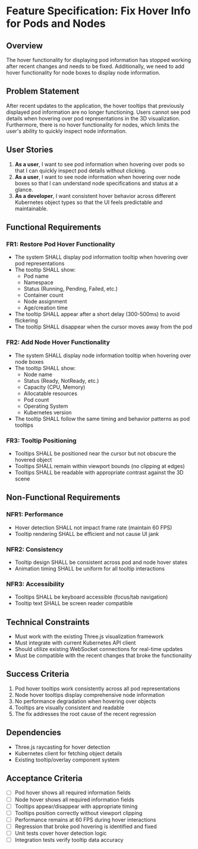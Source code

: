 # Feature Specification: Fix Hover Info for Pods and Nodes

## Overview
The hover functionality for displaying pod information has stopped working after recent changes and needs to be fixed. Additionally, we need to add hover functionality for node boxes to display node information.

## Problem Statement
After recent updates to the application, the hover tooltips that previously displayed pod information are no longer functioning. Users cannot see pod details when hovering over pod representations in the 3D visualization. Furthermore, there is no hover functionality for nodes, which limits the user's ability to quickly inspect node information.

## User Stories
1. **As a user**, I want to see pod information when hovering over pods so that I can quickly inspect pod details without clicking.
2. **As a user**, I want to see node information when hovering over node boxes so that I can understand node specifications and status at a glance.
3. **As a developer**, I want consistent hover behavior across different Kubernetes object types so that the UI feels predictable and maintainable.

## Functional Requirements

### FR1: Restore Pod Hover Functionality
- The system SHALL display pod information tooltip when hovering over pod representations
- The tooltip SHALL show:
  - Pod name
  - Namespace
  - Status (Running, Pending, Failed, etc.)
  - Container count
  - Node assignment
  - Age/creation time
- The tooltip SHALL appear after a short delay (300-500ms) to avoid flickering
- The tooltip SHALL disappear when the cursor moves away from the pod

### FR2: Add Node Hover Functionality
- The system SHALL display node information tooltip when hovering over node boxes
- The tooltip SHALL show:
  - Node name
  - Status (Ready, NotReady, etc.)
  - Capacity (CPU, Memory)
  - Allocatable resources
  - Pod count
  - Operating System
  - Kubernetes version
- The tooltip SHALL follow the same timing and behavior patterns as pod tooltips

### FR3: Tooltip Positioning
- Tooltips SHALL be positioned near the cursor but not obscure the hovered object
- Tooltips SHALL remain within viewport bounds (no clipping at edges)
- Tooltips SHALL be readable with appropriate contrast against the 3D scene

## Non-Functional Requirements

### NFR1: Performance
- Hover detection SHALL not impact frame rate (maintain 60 FPS)
- Tooltip rendering SHALL be efficient and not cause UI jank

### NFR2: Consistency
- Tooltip design SHALL be consistent across pod and node hover states
- Animation timing SHALL be uniform for all tooltip interactions

### NFR3: Accessibility
- Tooltips SHALL be keyboard accessible (focus/tab navigation)
- Tooltip text SHALL be screen reader compatible

## Technical Constraints
- Must work with the existing Three.js visualization framework
- Must integrate with current Kubernetes API client
- Should utilize existing WebSocket connections for real-time updates
- Must be compatible with the recent changes that broke the functionality

## Success Criteria
1. Pod hover tooltips work consistently across all pod representations
2. Node hover tooltips display comprehensive node information
3. No performance degradation when hovering over objects
4. Tooltips are visually consistent and readable
5. The fix addresses the root cause of the recent regression

## Dependencies
- Three.js raycasting for hover detection
- Kubernetes client for fetching object details
- Existing tooltip/overlay component system

## Acceptance Criteria
- [ ] Pod hover shows all required information fields
- [ ] Node hover shows all required information fields
- [ ] Tooltips appear/disappear with appropriate timing
- [ ] Tooltips position correctly without viewport clipping
- [ ] Performance remains at 60 FPS during hover interactions
- [ ] Regression that broke pod hovering is identified and fixed
- [ ] Unit tests cover hover detection logic
- [ ] Integration tests verify tooltip data accuracy